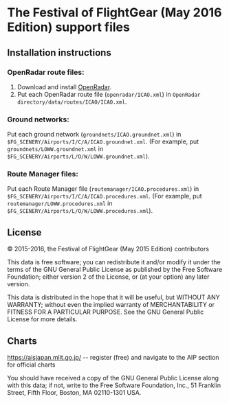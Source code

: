 The Festival of FlightGear (May 2016 Edition) support files
===========================================================

Installation instructions
-------------------------

<h3>OpenRadar route files:</h3>

1. Download and install [OpenRadar](http://wiki.flightgear.org/OpenRadar).
2. Put each OpenRadar route file (`openradar/ICAO.xml`) in
   `OpenRadar directory/data/routes/ICAO/ICAO.xml`.

<h3>Ground networks:</h3>

Put each ground network (`groundnets/ICAO.groundnet.xml`) in
`$FG_SCENERY/Airports/I/C/A/ICAO.groundnet.xml`. (For example, put
`groundnets/LOWW.groundnet.xml` in
`$FG_SCENERY/Airports/L/O/W/LOWW.groundnet.xml`).

<h3>Route Manager files:</h3>

Put each Route Manager file (`routemanager/ICAO.procedures.xml`) in
`$FG_SCENERY/Airports/I/C/A/ICAO.procedures.xml`. (For example, put
`routemanager/LOWW.procedures.xml` in
`$FG_SCENERY/Airports/L/O/W/LOWW.procedures.xml`).

License
--------

:copyright: 2015-2016, the Festival of FlightGear (May 2015 Edition) contributors

This data is free software; you can redistribute it and/or modify it under the
terms of the GNU General Public License as published by the Free Software
Foundation; either version 2 of the License, or (at your option) any later
version.

This data is distributed in the hope that it will be useful, but WITHOUT ANY
WARRANTY; without even the implied warranty of MERCHANTABILITY or FITNESS FOR
A PARTICULAR PURPOSE. See the GNU General Public License for more details.


Charts
--------
https://aisjapan.mlit.go.jp/ -- register (free) and navigate to the AIP section for official charts

You should have received a copy of the GNU General Public License along with
this data; if not, write to the Free Software Foundation, Inc., 51 Franklin
Street, Fifth Floor, Boston, MA 02110-1301 USA.
